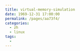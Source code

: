 ```yaml
---
title: virtual-memory-simulation
date: 1969-12-31 17:00:00
permalink: /pages/aa73f4/
categories:
  - zh
  - linux
tags:
  - 
---
```

